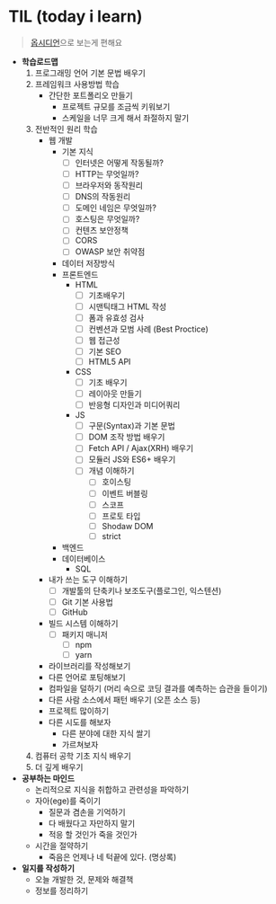 # TIL (today i learn)
> [옵시디언](https://obsidian.md/)으로 보는게 편해요

- **학습로드맵**
	1. 프로그래밍 언어 기본 문법 배우기
	2. 프레임워크 사용방법 학습
		- 간단한 포트폴리오 만들기
			- 프로젝트 규모를 조금씩 키워보기
			- 스케일을 너무 크게 해서 좌절하지 말기
	3. 전반적인 원리 학습
		- 웹 개발
			- 기본 지식
				- [ ] 인터넷은 어떻게 작동될까?
				- [ ] HTTP는 무엇일까?
				- [ ] 브라우저와 동작원리
				- [ ] DNS의 작동원리
				- [ ] 도메인 네임은 무엇일까?
				- [ ] 호스팅은 무엇일까?
				- [ ] 컨텐츠 보안정책
				- [ ] CORS
				- [ ] OWASP 보안 취약점
			- 데이터 저장방식
			- 프론트엔드
				- HTML
					- [ ] 기초배우기
					- [ ] 시맨틱태그 HTML 작성
					- [ ] 폼과 유효성 검사
					- [ ] 컨벤션과 모범 사례 (Best Proctice)
					- [ ] 웹 접근성
					- [ ] 기본 SEO
					- [ ] HTML5 API
				- CSS
					- [ ] 기초 배우기
					- [ ] 레이아웃 만들기
					- [ ] 반응형 디자인과 미디어쿼리
				- JS
					- [ ] 구문(Syntax)과 기본 문법
					- [ ] DOM 조작 방법 배우기
					- [ ] Fetch API / Ajax(XRH) 배우기
					- [ ] 모듈러 JS와 ES6+ 배우기
					- [ ] 개념 이해하기
						- [ ] 호이스팅
						- [ ] 이벤트 버블링
						- [ ] 스코프
						- [ ] 프로토 타입
						- [ ] Shodaw DOM
						- [ ] strict
			- 백엔드
			- 데이터베이스
				- SQL
		- 내가 쓰는 도구 이해하기
			 - [ ] 개발툴의 단축키나 보조도구(플로그인, 익스텐션)
			- [ ] Git 기본 사용법
			- [ ] GitHub
		- 빌드 시스템 이해하기
			- [ ] 패키지 매니저
				- [ ] npm
				- [ ] yarn
		- 라이브러리를 작성해보기
		- 다른 언어로 포팅해보기
		- 컴파일을 덜하기 (머리 속으로 코딩 결과를 예측하는 습관을 들이기)
		- 다른 사람 소스에서 패턴 배우기 (오픈 소스 등)
		- 프로젝트 많이하기
		- 다른 시도를 해보자
			- 다른 분야에 대한 지식 쌀기
			- 가르쳐보자
	4. 컴퓨터 공학 기초 지식 배우기
	5. 더 깊게 배우기 
- **공부하는 마인드**
	- 논리적으로 지식을 취합하고 관련성을 파악하기
	- 자아(ege)를 죽이기
		- 질문과 겸손을 기억하기
		- 다 배웠다고 자만하지 말기
		- 적응 할 것인가 죽을 것인가
	- 시간을 절약하기
		- 죽음은 언제나 네 턱끝에 있다. (명상록)
- **일지를 작성하기**
	- 오늘 개발한 것, 문제와 해결책
	- 정보를 정리하기